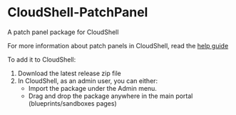 # CloudShell-PatchPanel
A patch panel package for CloudShell

For more information about patch panels in CloudShell, read the [help guide](https://help.quali.com/Online%20Help/0.0/Portal/Content/Admn/Cnct-Ctrl-Ptch-Pnl.htm)

To add it to CloudShell:
1. Download the latest release zip file
2. In CloudShell, as an admin user, you can either:
   - Import the package under the Admin menu.
   - Drag and drop the package anywhere in the main portal (blueprints/sandboxes pages)
